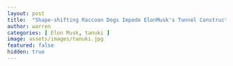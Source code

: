 ```yaml
---
layout: post
title:  "Shape-shifting Raccoon Dogs Impede ElonMusk's Tunnel Construction"
author: warren
categories: [ Elon Musk, tanuki ]
image: assets/images/tanuki.jpg
featured: false
hidden: true
---
```


